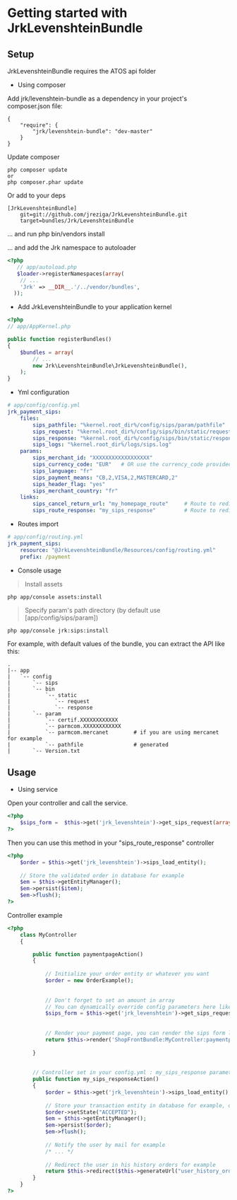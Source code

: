 Getting started with JrkLevenshteinBundle
======================================

Setup
-----
JrkLevenshteinBundle requires the ATOS api folder


- Using composer

Add jrk/levenshtein-bundle as a dependency in your project's composer.json file:

```
{
    "require": {
        "jrk/levenshtein-bundle": "dev-master"
    }
}
```
Update composer
```
php composer update
or 
php composer.phar update
```

Or add to your deps

```
[JrkLevenshteinBundle]
    git=git://github.com/jreziga/JrkLevenshteinBundle.git
    target=bundles/Jrk/LevenshteinBundle
```

... and run php bin/vendors install

... and add the Jrk namespace to autoloader

``` php
<?php
   // app/autoload.php
   $loader->registerNamespaces(array(
    // ...
    'Jrk' => __DIR__.'/../vendor/bundles',
  ));
```

- Add JrkLevenshteinBundle to your application kernel

``` php
<?php
// app/AppKernel.php

public function registerBundles()
{
    $bundles = array(
        // ...
        new Jrk\LevenshteinBundle\JrkLevenshteinBundle(),
    );
}
```


- Yml configuration

``` yml
# app/config/config.yml
jrk_payment_sips:
    files:
        sips_pathfile: "%kernel.root_dir%/config/sips/param/pathfile"
        sips_request: "%kernel.root_dir%/config/sips/bin/static/request"
        sips_response: "%kernel.root_dir%/config/sips/bin/static/response"
        sips_logs: "%kernel.root_dir%/logs/sips.log"
    params:
        sips_merchant_id: "XXXXXXXXXXXXXXXXXX"
        sips_currency_code: "EUR"   # OR use the currency_code provided by ATOS (978=EUR for example)
        sips_language: "fr"
        sips_payment_means: "CB,2,VISA,2,MASTERCARD,2"
        sips_header_flag: "yes"
        sips_merchant_country: "fr"
    links:
        sips_cancel_return_url: "my_homepage_route"     # Route to redirect if the payment is canceled
        sips_route_response: "my_sips_response"         # Route to redirect if the payment is accepted
```

- Routes import

``` yml
# app/config/routing.yml
jrk_payment_sips:
    resource: "@JrkLevenshteinBundle/Resources/config/routing.yml"
    prefix: /payment
```

- Console usage 

> Install assets
``` 
php app/console assets:install
```
> Specify param's path directory (by default use [app/config/sips/param])
``` 
php app/console jrk:sips:install
```

For example, with default values of the bundle, you can extract the API like this:

    .
    |-- app
    |   `-- config
    |       `-- sips
    |       `-- bin
    |           `-- static
    |              `-- request
    |              `-- response
    |       `-- param
    |           `-- certif.XXXXXXXXXXXX
    |           `-- parmcom.XXXXXXXXXXXX
    |           `-- parmcom.mercanet        # if you are using mercanet for example
    |           `-- pathfile                # generated
    |       `-- Version.txt




Usage
-----


 - Using service

Open your controller and call the service.

``` php
<?php
    $sips_form =  $this->get('jrk_levenshtein')->get_sips_request(array("amount"=>10),MyTransactionEntity);
?>
```

Then you can use this method in your "sips_route_response" controller

``` php
<?php
    $order = $this->get('jrk_levenshtein')->sips_load_entity();
    
    // Store the validated order in database for example
    $em = $this->getEntityManager();
    $em->persist($item);
    $em->flush();
?>
```

Controller example

``` php
<?php
    class MyController
    {

        public function paymentpageAction()
        {
    
            // Initialize your order entity or whatever you want
            $order = new OrderExample();
            
         
            // Don't forget to set an amount in array
            // You can dynamically override config parameters here like currency_code etc...
            $sips_form = $this->get('jrk_levenshtein')->get_sips_request(array("amount"=>$order->getAmount()),$order);
    
    
            // Render your payment page, you can render the sips form like that for twig : {{ sips_form }}
            return $this->render('ShopFrontBundle:MyController:paymentpage.html.twig',array("sips_form"=>$sips_form));
    
        }
    
    
        // Controller set in your config.yml : my_sips_response parameter
        public function my_sips_responseAction()
        {
            $order = $this->get('jrk_levenshtein')->sips_load_entity();
            
            // Store your transaction entity in database for example, or attributes.
            $order->setState("ACCEPTED");
            $em = $this->getEntityManager();
            $em->persist($order);
            $em->flush();
            
            // Notify the user by mail for example
            /* ... */
            
            // Redirect the user in his history orders for example
            return $this->redirect($this->generateUrl("user_history_orders"));
        }
    }
?>
```

